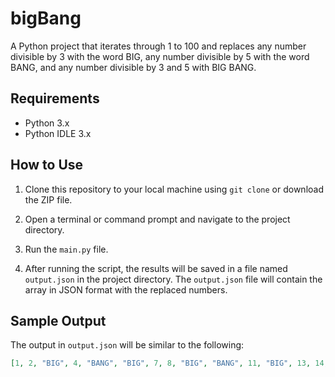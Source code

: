 # bigBang
A Python project that iterates through 1 to 100 and replaces any number divisible by 3 with the word BIG, any number divisible by 5 with the word BANG, and any number divisible by 3 and 5 with BIG BANG.

## Requirements

- Python 3.x
- Python IDLE 3.x

## How to Use

1. Clone this repository to your local machine using `git clone` or download the ZIP file.

2. Open a terminal or command prompt and navigate to the project directory.

3. Run the `main.py` file.

4. After running the script, the results will be saved in a file named `output.json` in the project directory. The `output.json` file will contain the array in JSON format with the replaced numbers.

## Sample Output

The output in `output.json` will be similar to the following:

```json
[1, 2, "BIG", 4, "BANG", "BIG", 7, 8, "BIG", "BANG", 11, "BIG", 13, 14, "BIG BANG", ... all the way to 100]

